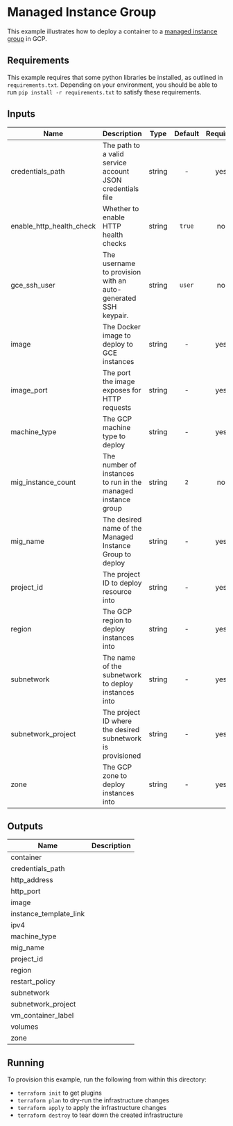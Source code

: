 # Managed Instance Group

This example illustrates how to deploy a container to a [managed instance group](https://cloud.google.com/compute/docs/instance-groups/#managed_instance_groups) in GCP.

## Requirements

This example requires that some python libraries be installed, as outlined in `requirements.txt`. Depending on your environment, you should be able to run `pip install -r requirements.txt` to satisfy these requirements.

[^]: (autogen_docs_start)


## Inputs

| Name | Description | Type | Default | Required |
|------|-------------|:----:|:-----:|:-----:|
| credentials_path | The path to a valid service account JSON credentials file | string | - | yes |
| enable_http_health_check | Whether to enable HTTP health checks | string | `true` | no |
| gce_ssh_user | The username to provision with an auto-generated SSH keypair. | string | `user` | no |
| image | The Docker image to deploy to GCE instances | string | - | yes |
| image_port | The port the image exposes for HTTP requests | string | - | yes |
| machine_type | The GCP machine type to deploy | string | - | yes |
| mig_instance_count | The number of instances to run in the managed instance group | string | `2` | no |
| mig_name | The desired name of the Managed Instance Group to deploy | string | - | yes |
| project_id | The project ID to deploy resource into | string | - | yes |
| region | The GCP region to deploy instances into | string | - | yes |
| subnetwork | The name of the subnetwork to deploy instances into | string | - | yes |
| subnetwork_project | The project ID where the desired subnetwork is provisioned | string | - | yes |
| zone | The GCP zone to deploy instances into | string | - | yes |

## Outputs

| Name | Description |
|------|-------------|
| container |  |
| credentials_path |  |
| http_address |  |
| http_port |  |
| image |  |
| instance_template_link |  |
| ipv4 |  |
| machine_type |  |
| mig_name |  |
| project_id |  |
| region |  |
| restart_policy |  |
| subnetwork |  |
| subnetwork_project |  |
| vm_container_label |  |
| volumes |  |
| zone |  |

[^]: (autogen_docs_end)

## Running

To provision this example, run the following from within this directory:

- `terraform init` to get plugins
- `terraform plan` to dry-run the infrastructure changes
- `terraform apply` to apply the infrastructure changes
- `terraform destroy` to tear down the created infrastructure